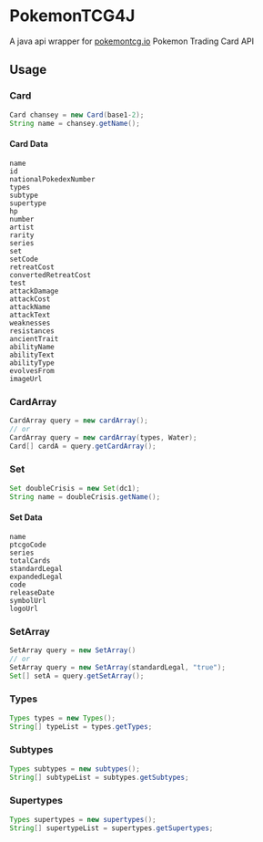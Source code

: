 # PokemonTCG4J
A java api wrapper for [pokemontcg.io](pokemontcg.io's) Pokemon Trading Card API 

## Usage

### Card
```java
Card chansey = new Card(base1-2);
String name = chansey.getName();
```

#### Card Data
```
name
id
nationalPokedexNumber
types
subtype
supertype
hp
number
artist
rarity
series
set
setCode
retreatCost
convertedRetreatCost
test
attackDamage
attackCost
attackName
attackText
weaknesses
resistances
ancientTrait
abilityName
abilityText
abilityType
evolvesFrom
imageUrl
```

### CardArray
```java
CardArray query = new cardArray();
// or 
CardArray query = new cardArray(types, Water);
Card[] cardA = query.getCardArray();
```

### Set
```java
Set doubleCrisis = new Set(dc1);
String name = doubleCrisis.getName();
```

#### Set Data
```
name
ptcgoCode
series
totalCards
standardLegal
expandedLegal
code
releaseDate
symbolUrl
logoUrl
```

### SetArray
```java
SetArray query = new SetArray()
// or
SetArray query = new SetArray(standardLegal, "true");
Set[] setA = query.getSetArray();
```

### Types
```java
Types types = new Types();
String[] typeList = types.getTypes;
```


### Subtypes
```java
Types subtypes = new subtypes();
String[] subtypeList = subtypes.getSubtypes;
```

### Supertypes
```java
Types supertypes = new supertypes();
String[] supertypeList = supertypes.getSupertypes;
```




